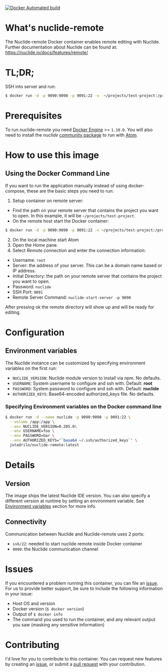 [![Docker Automated build](https://img.shields.io/docker/automated/jrottenberg/ffmpeg.svg)](https://hub.docker.com/r/div99/nuclide-remote/)

# What's nuclide-remote
The Nuclide-remote Docker container enables remote editing with Nuclide.
Further documentation about Nuclide can be found at:
https://nuclide.io/docs/features/remote/

# TL;DR;

SSH into server and run:
```bash
$ docker run -d -p 9090:9090 -p 9091:22 -v  ~/projects/test-project:/projects/test-project --name nuclide-remote  jotadrilo/nuclide-remote:latest
```

# Prerequisites

To run nuclide-remote you need [Docker Engine](https://www.docker.com/products/docker-engine) >= `1.10.0`. You will also need to install the *nuclide* [community package](https://nuclide.io/docs/features/remote/) to run with [Atom](https://atom.io/).

# How to use this image

## Using the Docker Command Line

If you want to run the application manually instead of using docker-compose, these are the basic steps you need to run:

1.  Setup container on remote server:
  - Find the path on your remote server that contains the project you want to open. In this example, it will be `~/projects/test-project`.
  - On the remote host start the Docker container:
  ```bash
  $ docker run -d -p 9090:9090 -p 9091:22 -v ~/projects/test-project:/projects/test-project --name nuclide-remote jotadrilo/nuclide-remote:latest
  ```

2. On the local machine start Atom
3. Open the *Home* pane.
4. Select *Remote connection* and enter the connection information:

- Username: `root`
- Server: the address of your server. This can be a domain name based or IP address.
- Initial Directory: the path on your remote server that contains the project you want to open.
- Password: `nuclide`
- SSH Port: `9091`
- Remote Server Command: `nuclide-start-server -p 9090`

After pressing ok the remote directory will show up and will be ready for editing.

# Configuration

## Environment variables

The Nuclide instance can be customized by specifying environment variables on the first run:

- `NUCLIDE_VERSION`: Nuclide module version to install via npm. No defaults.
- `USERNAME`: System username to configure and ssh with. Default: **root**
- `PASSWORD`: System password to configure and ssh with. Default: **nuclide**
- `AUTHORIZED_KEYS`: Base64-encoded authorized_keys file. No defaults.

### Specifying Environment variables on the Docker command line

```bash
$ docker run -d --name nuclide -p 9090:9090 -p 9091:22 \
  --volume /app:/app \
  --env NUCLIDE_VERSION=0.205.0\
  --env USERNAME=foo \
  --env PASSWORD=bar \
  --env AUTHORIZED_KEYS="`base64 ~/.ssh/authorized_keys`" \
  jotadrilo/nuclide-remote:latest
```

# Details

## Version

The image ships the latest Nuclide IDE version. You can also specify a different version at runtime by setting an environment variable. See [Environment variables](#environment-variables) section for more info.

## Connectivity

Communication between Nuclide and Nuclide-remote uses 2 ports:

- `ssh/22`: needed to start nuclide remote inside Docker container
- `9090`: the Nuclide communication channel

# Issues

If you encountered a problem running this container, you can file an [issue](https://github.com/jotadrilo/nuclide-remote/issues). For us to provide better support, be sure to include the following information in your issue:

- Host OS and version
- Docker version (`$ docker version`)
- Output of `$ docker info`
- The command you used to run the container, and any relevant output you saw (masking any sensitive information)

# Contributing

I'd love for you to contribute to this container. You can request new features by creating an [issue](https://github.com/div99/nuclide-remote/issues), or submit a [pull request](https://github.com/div99/nuclide-remote/pulls) with your contribution.
